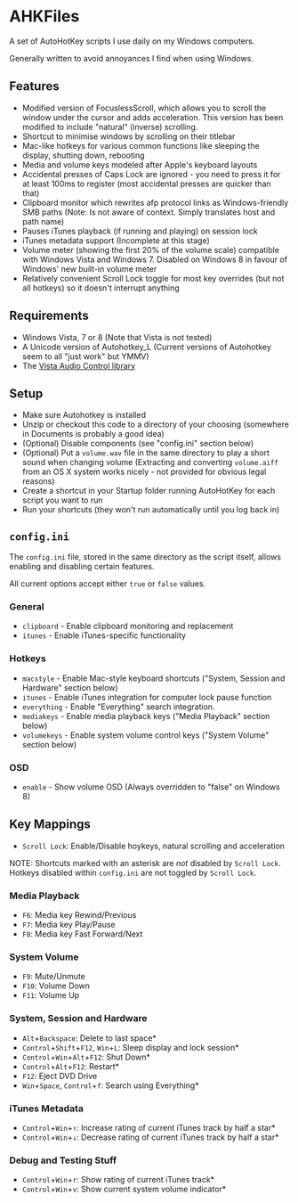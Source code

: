 # AHKFiles

A set of AutoHotKey scripts I use daily on my Windows computers.

Generally written to avoid annoyances I find when using Windows.

## Features

* Modified version of FocuslessScroll, which allows you to scroll the window under the cursor and adds acceleration. This version has been modified to include "natural" (inverse) scrolling.
* Shortcut to minimise windows by scrolling on their titlebar
* Mac-like hotkeys for various common functions like sleeping the display, shutting down, rebooting
* Media and volume keys modeled after Apple's keyboard layouts
* Accidental presses of Caps Lock are ignored - you need to press it for at least 100ms to register (most accidental presses are quicker than that)
* Clipboard monitor which rewrites afp protocol links as Windows-friendly SMB paths (Note: Is not aware of context. Simply translates host and path name)
* Pauses iTunes playback (if running and playing) on session lock
* iTunes metadata support (Incomplete at this stage)
* Volume meter (showing the first 20% of the volume scale) compatible with Windows Vista and Windows 7. Disabled on Windows 8 in favour of Windows' new built-in volume meter
* Relatively convenient Scroll Lock toggle for most key overrides (but not all hotkeys) so it doesn't interrupt anything

## Requirements

* Windows Vista, 7 or 8 (Note that Vista is not tested)
* A Unicode version of Autohotkey_L (Current versions of Autohotkey seem to all "just work" but YMMV)
* The [Vista Audio Control library](http://www.autohotkey.com/board/topic/21984-vista-audio-control-functions/)

## Setup

* Make sure Autohotkey is installed
* Unzip or checkout this code to a directory of your choosing (somewhere in Documents is probably a good idea)
* (Optional) Disable components (see "config.ini" section below)
* (Optional) Put a `volume.wav` file in the same directory to play a short sound when changing volume (Extracting and converting `volume.aiff` from an OS X system works nicely - not provided for obvious legal reasons)
* Create a shortcut in your Startup folder running AutoHotKey for each script you want to run
* Run your shortcuts (they won't run automatically until you log back in)

## `config.ini`

The `config.ini` file, stored in the same directory as the script itself, allows enabling and disabling certain features.

All current options accept either `true` or `false` values.

### General

* `clipboard` - Enable clipboard monitoring and replacement
* `itunes` - Enable iTunes-specific functionality

### Hotkeys

* `macstyle` - Enable Mac-style keyboard shortcuts ("System, Session and Hardware" section below)
* `itunes` - Enable iTunes integration for computer lock pause function
* `everything` - Enable "Everything" search integration.
* `mediakeys` - Enable media playback keys ("Media Playback" section below)
* `volumekeys` - Enable system volume control keys ("System Volume" section below)

### OSD

* `enable` - Show volume OSD (Always overridden to "false" on Windows 8)

## Key Mappings

* `Scroll Lock`: Enable/Disable hoykeys, natural scrolling and acceleration

NOTE: Shortcuts marked with an asterisk are _not_ disabled by `Scroll Lock`. Hotkeys disabled within `config.ini` are not toggled by `Scroll Lock`.

### Media Playback

* `F6`: Media key Rewind/Previous
* `F7`: Media key Play/Pause
* `F8`: Media key Fast Forward/Next

### System Volume

* `F9`: Mute/Unmute
* `F10`: Volume Down
* `F11`: Volume Up

### System, Session and Hardware

* `Alt`+`Backspace`: Delete to last space*
* `Control`+`Shift`+`F12`, `Win`+`L`: Sleep display and lock session*
* `Control`+`Win`+`Alt`+`F12`: Shut Down*
* `Control`+`Alt`+`F12`: Restart*
* `F12`: Eject DVD Drive
* `Win`+`Space`, `Control`+`f`: Search using Everything*

### iTunes Metadata

* `Control`+`Win`+`↑`: Increase rating of current iTunes track by half a star*
* `Control`+`Win`+`↓`: Decrease rating of current iTunes track by half a star*

### Debug and Testing Stuff

* `Control`+`Win`+`r`: Show rating of current iTunes track*
* `Control`+`Win`+`v`: Show current system volume indicator*

